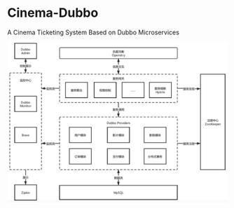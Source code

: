 # Cinema-Dubbo
A Cinema Ticketing System Based on Dubbo Microservices

![架构图](images/Dubbo微服务架构图.png)